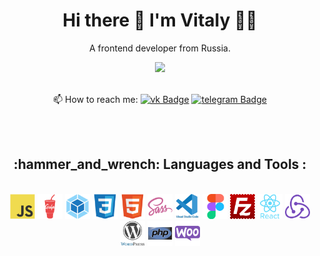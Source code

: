 <div  id="header" align="center" >
 <h1>
  Hi there 👋 I'm Vitaly 👨‍💻
</h1>

<p>
  A frontend developer from Russia.
</p>
<div>
 <img  src="https://media.giphy.com/media/KEZRMZ6NdioQvBbyRu/giphy.gif" width="300" />
 </div>
 <div id="badges">
  <br>
   <p font-size="1.7em"> <span >📫</span> How to reach me:  <a href='https://wa.me/79260214140'><img src="https://img.shields.io/badge/whatsApp-darkgreen?logo=whatsApp&logoColor=white" alt="vk Badge"/></a> <a href='https://t.me/Yitala9b2'><img src="https://img.shields.io/badge/telegram-blue?logo=telegram&logoColor=white" alt="telegram Badge"/></a>
  </p>
  <br>
  <br>
  <h2> :hammer_and_wrench: Languages and Tools : </h2>
  <br>
  <div>
  <img src="https://github.com/devicons/devicon/blob/master/icons/javascript/javascript-original.svg" title="JavaScript" alt="JavaScript" width="40" height="40"/>
   <img src="https://github.com/devicons/devicon/blob/master/icons/gulp/gulp-plain.svg" title="Gulp" alt="Gulp" width="40" height="40"/>
   <img src="https://github.com/devicons/devicon/blob/master/icons/webpack/webpack-original.svg" title="webpack" alt="webpack" width="40" height="40"/>
   <img src="https://github.com/devicons/devicon/blob/master/icons/css3/css3-original.svg" title="Css3" alt="Css3" width="40" height="40"/>
   <img src="https://github.com/devicons/devicon/blob/master/icons/html5/html5-original.svg" title="Html5" alt="Html5" width="40" height="40"/>
   <img src="https://github.com/devicons/devicon/blob/master/icons/sass/sass-original.svg" title="sass" alt="sass" width="40" height="40"/>
   <img src="https://github.com/devicons/devicon/blob/master/icons/vscode/vscode-original-wordmark.svg" title="vscode" alt="vscode" width="40" height="40"/>
   <img src="https://github.com/devicons/devicon/blob/master/icons/figma/figma-original.svg" title="figma" alt="figma" width="40" height="40"/>
   <img src="https://github.com/devicons/devicon/blob/master/icons/filezilla/filezilla-plain.svg" title="filezilla" alt="filezilla" width="40" height="40"/>
   <img src="https://github.com/devicons/devicon/blob/master/icons/react/react-original-wordmark.svg" title="filezilla" alt="react" width="40" height="40"/>
   <img src="https://github.com/devicons/devicon/blob/master/icons/redux/redux-original.svg" title="filezilla" alt="redux" width="40" height="40"/>
   <img src="https://github.com/devicons/devicon/blob/master/icons/wordpress/wordpress-original.svg" title="wordpress" alt="wordpress" width="40" height="40"/>
   <img src="https://github.com/devicons/devicon/blob/master/icons/php/php-original.svg" title="PHP" alt="PHP" width="40" height="40"/>
   <img src="https://github.com/devicons/devicon/blob/master/icons/woocommerce/woocommerce-original.svg" title="woocommerce" alt="woocommerce" width="40" height="40"/>
  </div>
</div>
</div>


